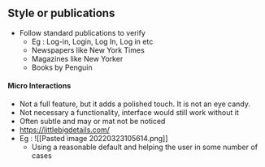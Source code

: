 ## Style or publications

- Follow standard publications to verify
	- Eg : Log-in, Login, Log In, Log in etc
	- Newspapers like New York Times
	- Magazines like New Yorker
	- Books by Penguin
#### Micro Interactions
- Not a full feature, but it adds a polished touch. It is not an eye candy.
- Not necessary a functionality, interface would still work without it
- Often subtle and may or mat not be noticed
- https://littlebigdetails.com/
- Eg : ![[Pasted image 20220323105614.png]]
	- Using a reasonable default and helping the user in some number of cases
	
